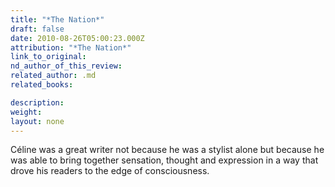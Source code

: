 ```yaml
---
title: "*The Nation*"
draft: false
date: 2010-08-26T05:00:23.000Z
attribution: "*The Nation*"
link_to_original:
nd_author_of_this_review:
related_author: .md
related_books:

description:
weight:
layout: none
---
```

Céline was a great writer not because he was a stylist alone but because he was able to bring together sensation, thought and expression in a way that drove his readers to the edge of consciousness.

